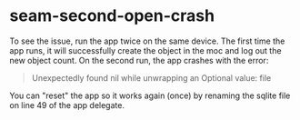 # seam-second-open-crash
To see the issue, run the app twice on the same device. 
The first time the app runs, it will successfully create the object in the moc and log out the new object count.
On the second run, the app crashes with the error: 
> Unexpectedly found nil while unwrapping an Optional value: file

You can "reset" the app so it works again (once) by renaming the sqlite file on line 49 of the app delegate.
